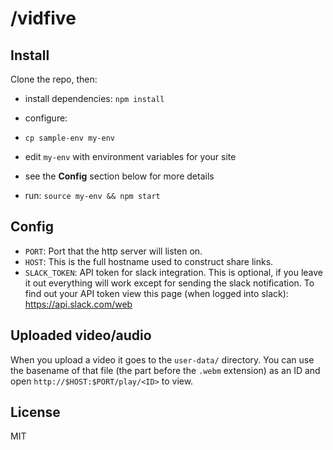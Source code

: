 /vidfive
====

Install
----

Clone the repo, then:

- install dependencies: `npm install`

- configure:
 - `cp sample-env my-env`
 - edit `my-env` with environment variables for your site
 - see the **Config** section below for more details

- run: `source my-env && npm start`

Config
----

- `PORT`: Port that the http server will listen on.
- `HOST`: This is the full hostname used to construct share links.
- `SLACK_TOKEN`: API token for slack integration. This is optional, if you leave it out everything will work except for sending the slack notification. To find out your API token view this page (when logged into slack): <https://api.slack.com/web>

Uploaded video/audio
----

When you upload a video it goes to the `user-data/` directory. You can use the basename of that file (the part before the `.webm` extension) as an ID and open `http://$HOST:$PORT/play/<ID>` to view.

License
----

MIT
